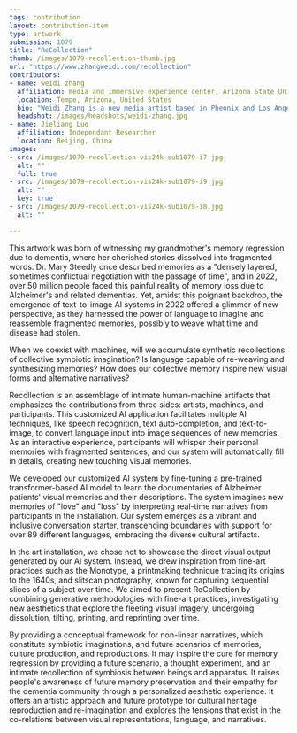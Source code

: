 ```yaml
---
tags: contribution
layout: contribution-item
type: artwork
submission: 1079
title: "ReCollection"
thumb: /images/1079-recollection-thumb.jpg
url: "https://www.zhangweidi.com/recollection"
contributors: 
- name: weidi zhang
  affiliation: media and immersive experience center, Arizona State University 
  location: Tempe, Arizona, United States
  bio: "Weidi Zhang is a new media artist based in Pheonix and Los Angeles. she is an Assistant Professor at the Media and Immersive eXperience center of Arizona State University. Her research investigates Speculative Assemblages at the intersection of immersive media, data visualization, and AI art."
  headshot: /images/headshots/weidi-zhang.jpg
- name: Jieliang Luo
  affiliation: Independant Researcher
  location: Beijing, China
images:
- src: /images/1079-recollection-vis24k-sub1079-i7.jpg
  alt: ""
  full: true
- src: /images/1079-recollection-vis24k-sub1079-i9.jpg
  alt: ""
  key: true
- src: /images/1079-recollection-vis24k-sub1079-i8.jpg
  alt: ""

---
```


This artwork was born of witnessing my grandmother's memory regression
due to dementia, where her cherished stories dissolved into fragmented
words. Dr. Mary Steedly once described memories as a "densely layered,
sometimes conflictual negotiation with the passage of time", and in
2022, over 50 million people faced this painful reality of memory loss
due to Alzheimer's and related dementias. Yet, amidst this poignant
backdrop, the emergence of text-to-image AI systems in 2022 offered a
glimmer of new perspective, as they harnessed the power of language to
imagine and reassemble fragmented memories, possibly to weave what time
and disease had stolen.

When we coexist with machines, will we accumulate synthetic
recollections of collective symbiotic imagination? Is language capable
of re-weaving and synthesizing memories? How does our collective memory
inspire new visual forms and alternative narratives?

Recollection is an assemblage of intimate human-machine artifacts that
emphasizes the contributions from three sides: artists, machines, and
participants. This customized AI application facilitates multiple AI
techniques, like speech recognition, text auto-completion, and
text-to-image, to convert language input into image sequences of new
memories. As an interactive experience, participants will whisper their
personal memories with fragmented sentences, and our system will
automatically fill in details, creating new touching visual memories.

We developed our customized AI system by fine-tuning a pre-trained
transformer-based AI model to learn the documentaries of Alzheimer
patients' visual memories and their descriptions. The system imagines
new memories of "love" and "loss" by interpreting real-time
narratives from participants in the installation. Our system emerges as
a vibrant and inclusive conversation starter, transcending boundaries
with support for over 89 different languages, embracing the diverse
cultural artifacts.

In the art installation, we chose not to showcase the direct visual
output generated by our AI system. Instead, we drew inspiration from
fine-art practices such as the Monotype, a printmaking technique tracing
its origins to the 1640s, and slitscan photography, known for capturing
sequential slices of a subject over time. We aimed to present
ReCollection by combining generative methodologies with fine-art
practices, investigating new aesthetics that explore the fleeting visual
imagery, undergoing dissolution, tilting, printing, and reprinting over
time.

By providing a conceptual framework for non-linear narratives, which
constitute symbiotic imaginations, and future scenarios of memories,
culture production, and reproductions. It may inspire the cure for
memory regression by providing a future scenario, a thought experiment,
and an intimate recollection of symbiosis between beings and apparatus.
It raises people's awareness of future memory preservation and their
empathy for the dementia community through a personalized aesthetic
experience. It offers an artistic approach and future prototype for
cultural heritage reproduction and re-imagination and explores the
tensions that exist in the co-relations between visual representations,
language, and narratives.
